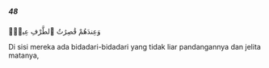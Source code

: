 ##### 48

<span class="ayah">وَعِندَهُمْ قَٰصِرَٰتُ ٱلطَّرْفِ عِينٌۭ</span>

<span class="ayah_translation">Di sisi mereka ada bidadari-bidadari yang tidak liar pandangannya dan jelita matanya,</span>
